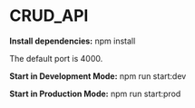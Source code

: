 # CRUD_API

**Install dependencies:**
npm install

The default port is 4000.

**Start in Development Mode:**
npm run start:dev

**Start in Production Mode:**
npm run start:prod
